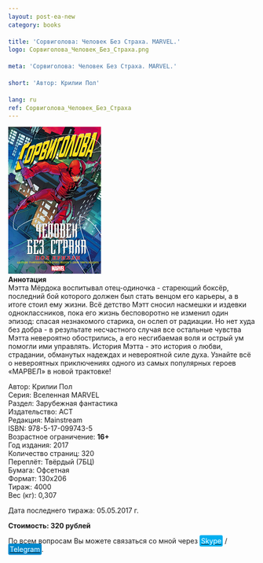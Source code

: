 ```yaml
---
layout: post-ea-new
category: books

title: 'Сорвиголова: Человек Без Страха. MARVEL.'
logo: Сорвиголова_Человек_Без_Страха.png

meta: 'Сорвиголова: Человек Без Страха. MARVEL.'

short: 'Автор: Крилии Пол'

lang: ru
ref: Сорвиголова_Человек_Без_Страха
---
```


<a data-fancybox="gallery" href="/img/books/Сорвиголова_Человек_Без_Страха.png"><img src="/img/books/Сорвиголова_Человек_Без_Страха.png" alt=""></a>  
**Аннотация**  
Мэтта Мёрдока воспитывал отец-одиночка - стареющий боксёр, последний бой которого должен был стать венцом его карьеры, а в итоге стоил ему жизни. Всё детство Мэтт сносил насмешки и издевки одноклассников, пока его жизнь бесповоротно не изменил один эпизод: спасая незнакомого старика, он ослеп от радиации. Но нет худа без добра - в результате несчастного случая все остальные чувства Мэтта невероятно обострились, а его несгибаемая воля и острый ум помогли ими управлять. История Мэтта - это история о любви, страдании, обманутых надеждах и невероятной силе духа. Узнайте всё о невероятных приключениях одного из самых популярных героев «МАРВЕЛ» в новой трактовке!

Автор: Крилии Пол  
Серия: Вселенная MARVEL  
Раздел: Зарубежная фантастика  
Издательство: АСТ  
Редакция: Mainstream  
ISBN: 978-5-17-099743-5  
Возрастное ограничение: **16+**  
Год издания: 2017  
Количество страниц: 320  
Переплёт: Твёрдый  (7БЦ)  
Бумага: Офсетная  
Формат: 130х206  
Тираж: 4000  
Вес (кг): 0,307

Дата последнего тиража:	05.05.2017 г.

**Стоимость: 320 рублей**

По всем вопросам Вы можете связаться со мной через <a href="skype:chutkoy89?call" target="_blank"><span style="background-color:#00aff0; color:white; padding:3px; border-radius: 3px">Skype</span></a> / <a href="https://t.me/chutkoy" target="_blank"><span style="background-color:#0088cc; color:white; padding:3px; border-radius: 3px">Telegram</span></a>.